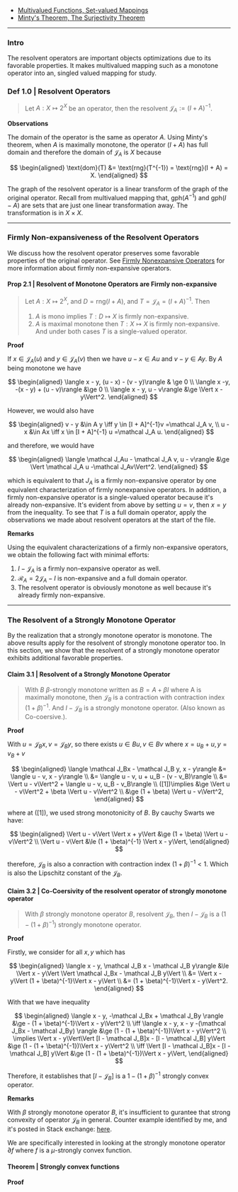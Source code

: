- [Multivalued Functions, Set-valued Mappings](Multivalued%20Functions,%20Set-valued%20Mappings.md) 
- [Minty's Theorem, The Surjectivity Theorem](Minty's%20Theorem,%20The%20Surjectivity%20Theorem.md)

---
### **Intro**

The resolvent operators are important objects optimizations due to its favorable properties. 
It makes multivalued mapping such as a monotone operator into an, singled valued mapping for study. 

### **Def 1.0 | Resolvent Operators**

> Let $A: X \mapsto 2^X$ be an operator, then the resolvent $\mathcal J_A := (I + A)^{-1}$. 

**Observations**

The domain of the operator is the same as operator $A$. 
Using Minty's theorem, when $A$ is maximally monotone, the operator $(I + A)$ has full domain and therefore the domain of $\mathcal J_A$ is $X$ because 

$$
\begin{aligned}
    \text{dom}(T) &= \text{rng}(T^{-1}) = \text{rng}(I + A) = X. 
\end{aligned}
$$

The graph of the resolvent operator is a linear transform of the graph of the original operator. 
Recall from multivalued mapping that, $\text{gph}(A^{-1})$ and $\text{gph}(I - A)$ are sets that are just one linear transformation away. 
The transformation is in $X \times X$. 


---
### **Firmly Non-expansiveness of the Resolvent Operators**

We discuss how the resolvent operator preserves some favorable properties of the original operator. 
See [Firmly Nonexpansive Operators](Firmly%20Nonexpansive%20Operators.md) for more information about firmly non-expansive operators. 


#### **Prop 2.1 | Resolvent of Monotone Operators are Firmly non-expansive**
> Let $A: X \mapsto 2^X$, and $D = \text{rng}(I + A)$, and $T = \mathcal J_A  = (I + A)^{-1}$.
>  Then 
> 1. $A$ is mono implies $T: D\mapsto X$ is firmly non-expansive. 
> 2. $A$ is maximal monotone then $T: X \mapsto X$ is firmly non-expansive. 
> And under both cases $T$ is a single-valued operator. 

**Proof**

If $x \in \mathcal J_A(u)$ and $y \in \mathcal J_A(v)$ then we have $u - x \in Au$ and $v - y \in Ay$. 
By $A$ being monotone we have 

$$
\begin{aligned}
    \langle x - y, (u - x) - (v - y)\rangle & \ge 0 
    \\
    \langle  x -y, -(x - y) + (u - v)\rangle &\ge 0
    \\
    \langle x - y, u - v\rangle &\ge \Vert x - y\Vert^2. 
\end{aligned}
$$

However, we would also have 

$$
\begin{aligned}
    v - y &\in A y \iff y \in [I + A]^{-1}v =\mathcal J_A v, 
    \\
    u - x &\in Ax \iff x \in [I + A]^{-1} u =\mathcal  J_A u. 
\end{aligned}
$$

and therefore, we would have 

$$
\begin{aligned}
    \langle \mathcal J_Au - \mathcal J_A v, u - v\rangle  
    &\ge \Vert \mathcal J_A u -\mathcal J_Av\Vert^2. 
\end{aligned}
$$

which is equivalent to that $J_A$ is a firmly non-expansive operator by one equivalent characterization of firmly nonexpansive operators. 
In addition, a firmly non-expansive operator is a single-valued operator because it's already non-expansive. 
It's evident from above by setting $u = v$, then $x = y$ from the inequality. 
To see that $T$ is a full domain operator, apply the observations we made about resolvent operators at the start of the file. 

**Remarks**

Using the equivalent characterizations of a firmly non-expansive operators, we obtain the following fact with minimal efforts: 

1. $I - \mathcal J_A$ is a firmly non-expansive operator as well. 
2. $\mathcal R_A = 2\mathcal J_A - I$ is non-expansive and a full domain operator. 
3. The resolvent operator is obviously monotone as well because it's already firmly non-expansive. 


---
### **The Resolvent of a Strongly Monotone Operator**

By the realization that a strongly monotone operator is monotone. 
The above results apply for the resolvent of strongly monotone operator too. 
In this section, we show that the resolvent of a strongly monotone operator exhibits additional favorable properties. 

#### **Claim 3.1 | Resolvent of a Strongly Monotone Operator**
> With $B$ $\beta$-strongly monotone written as $B = A + \beta I$ where A is maximally monotone, then $\mathcal J_B$ is a contraction with contraction index $(1 + \beta)^{-1}$. 
> And $I - \mathcal J_B$ is a strongly monotone operator. (Also known as Co-coersive.). 

**Proof**

With $u = \mathcal J_B x, v = \mathcal J_B y$, so there exists $u \in Bu, v \in Bv$ where $x = u_B + u, y = v_B + v$ 

$$
\begin{aligned}
    \langle \mathcal J_Bx - \mathcal J_B y, x - y\rangle
    &= \langle u - v, x - y\rangle 
    \\
    &= \langle u - v, u + u_B - (v - v_B)\rangle
    \\
    &= \Vert u - v\Vert^2 + \langle u - v, u_B - v_B\rangle
    \\
    ([1])\implies 
    &\ge \Vert u - v\Vert^2 + \beta \Vert u - v\Vert^2
    \\
    &\ge (1 + \beta) \Vert u - v\Vert^2, 
\end{aligned}
$$

where at (\[1\]), we used strong monotonicity of $B$. 
By cauchy Swarts we have: 

$$
\begin{aligned}
    \Vert u - v\Vert \Vert x + y\Vert
    &\ge 
    (1 + \beta) \Vert u - v\Vert^2
    \\
    \Vert u - v\Vert
    &\le (1 + \beta)^{-1} \Vert x - y\Vert, 
\end{aligned}
$$

therefore, $\mathcal J_B$ is also a conraction with contraction index $(1 + \beta)^{-1} < 1$. 
Which is also the Lipschitz constant of the $\mathcal J_B$. 


#### **Claim 3.2 | Co-Coersivity of the resolvent operator of strongly monotone operator**
> With $\beta$ strongly monotone operator $B$, resolvent $\mathcal J_B$, then $I - \mathcal J_B$ is a $(1 - (1 + \beta)^{-1})$ strongly monotone operator. 

**Proof**

Firstly, we consider for all $x, y$ which has

$$
\begin{aligned}
    \langle x - y, \mathcal J_B x - \mathcal J_B y\rangle  
    &\le 
    \Vert x - y\Vert \Vert \mathcal J_Bx - \mathcal J_B y\Vert
    \\
    &= \Vert x - y\Vert (1 + \beta)^{-1}\Vert x - y\Vert
    \\
    &= (1 + \beta)^{-1}\Vert x - y\Vert^2. 
\end{aligned}
$$

With that we have inequality 

$$
\begin{aligned}
    \langle x - y, -\mathcal J_Bx + \mathcal J_By \rangle 
    &\ge - (1 + \beta)^{-1}\Vert x - y\Vert^2 
    \\
    \iff
    \langle x - y, x - y -(\mathcal J_Bx - \mathcal J_By) \rangle 
    &\ge
    (1 - (1 + \beta)^{-1})\Vert x - y\Vert^2
    \\
    \implies 
    \Vert x - y\Vert\Vert [I - \mathcal J_B]x - [I - \mathcal J_B] y\Vert
    &\ge
    (1 - (1 + \beta)^{-1})\Vert x - y\Vert^2
    \\
    \iff
    \Vert [I - \mathcal J_B]x - [I - \mathcal J_B] y\Vert 
    &\ge
     (1 - (1 + \beta)^{-1})\Vert x - y\Vert, 
\end{aligned}
$$

Therefore, it establishes that $[I - \mathcal J_B]$ is a $1 - (1 + \beta)^{-1}$ strongly convex operator. 

**Remarks**

With $\beta$ strongly monotone operator $B$, it's insufficient to gurantee that strong convexity of operator $\mathcal J_B$ in general. 
Counter example identified by me, and it's posted in Stack exchange: [here](https://math.stackexchange.com/questions/4925632/counter-example-for-the-resolvent-of-a-strongly-monotone-operator-being-strongly/4981168#4981168). 


We are specifically interested in looking at the strongly monotone operator $\partial f$ where $f$ is a $\mu$-strongly convex function. 
#### **Theorem | Strongly convex functions**


**Proof**


